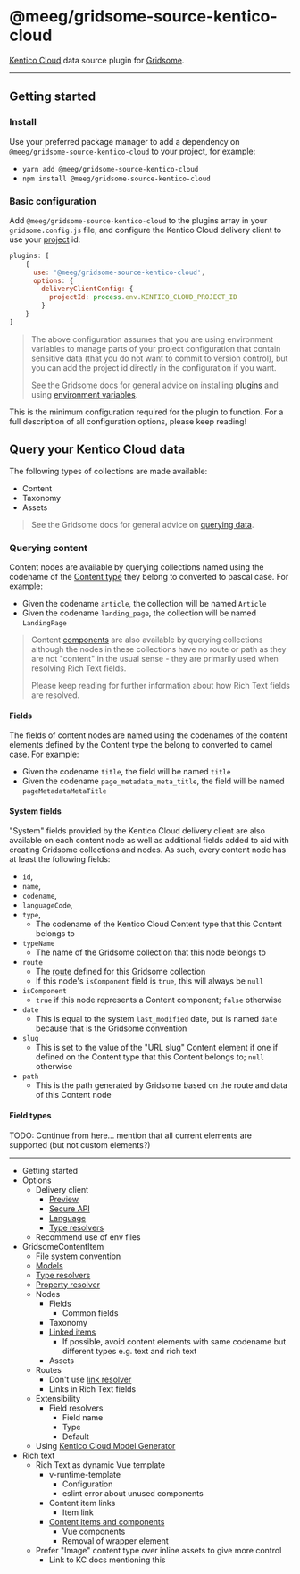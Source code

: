 # @meeg/gridsome-source-kentico-cloud

[Kentico Cloud](https://kenticocloud.com/) data source plugin for [Gridsome](https://gridsome.org/).

---

## Getting started

### Install

Use your preferred package manager to add a dependency on `@meeg/gridsome-source-kentico-cloud` to your project, for example:

* `yarn add @meeg/gridsome-source-kentico-cloud`
* `npm install @meeg/gridsome-source-kentico-cloud`

### Basic configuration

Add `@meeg/gridsome-source-kentico-cloud` to the plugins array in your `gridsome.config.js` file, and configure the Kentico Cloud delivery client to use your [project](https://docs.kenticocloud.com/tutorials/set-up-projects/manage-projects/adding-projects) id:

```javascript
plugins: [
    {
      use: '@meeg/gridsome-source-kentico-cloud',
      options: {
        deliveryClientConfig: {
          projectId: process.env.KENTICO_CLOUD_PROJECT_ID
        }
    }
]
```

> The above configuration assumes that you are using environment variables to manage parts of your project configuration that contain sensitive data (that you do not want to commit to version control), but you can add the project id directly in the configuration if you want.
>
>  See the Gridsome docs for general advice on installing [plugins](https://gridsome.org/docs/plugins) and using [environment variables](https://gridsome.org/docs/environment-variables).

This is the minimum configuration required for the plugin to function. For a full description of all configuration options, please keep reading!

## Query your Kentico Cloud data

The following types of collections are made available:

* Content
* Taxonomy
* Assets

> See the Gridsome docs for general advice on [querying data](https://gridsome.org/docs/querying-data).

### Querying content

Content nodes are available by querying collections named using the codename of the [Content type](https://docs.kenticocloud.com/tutorials/set-up-projects/define-content-models/creating-and-deleting-content-types) they belong to converted to pascal case. For example:

* Given the codename `article`, the collection will be named `Article`
* Given the codename `landing_page`, the collection will be named `LandingPage`

> Content [components](https://docs.kenticocloud.com/tutorials/write-and-collaborate/structure-your-content/structuring-editorial-articles-with-components) are also available by querying collections although the nodes in these collections have no route or path as they are not "content" in the usual sense - they are primarily used when resolving Rich Text fields.
>
> Please keep reading for further information about how Rich Text fields are resolved.

#### Fields

The fields of content nodes are named using the codenames of the content elements defined by the Content type the belong to converted to camel case. For example:

* Given the codename `title`, the field will be named `title`
* Given the codename `page_metadata_meta_title`, the field will be named `pageMetadataMetaTitle`

#### System fields

"System" fields provided by the Kentico Cloud delivery client are also available on each content node as well as additional fields added to aid with creating Gridsome collections and nodes. As such, every content node has at least the following fields:

* `id`,
* `name`,
* `codename`,
* `languageCode`,
* `type`,
  * The codename of the Kentico Cloud Content type that this Content belongs to
* `typeName`
  * The name of the Gridsome collection that this node belongs to
* `route`
  * The [route](https://gridsome.org/docs/routing) defined for this Gridsome collection
  * If this node's `isComponent` field is `true`, this will always be `null`
* `isComponent`
  * `true` if this node represents a Content component; `false` otherwise
* `date`
  * This is equal to the system `last_modified` date, but is named `date` because that is the Gridsome convention
* `slug`
  * This is set to the value of the "URL slug" Content element if one if defined on the Content type that this Content belongs to; `null` otherwise
* `path`
  * This is the path generated by Gridsome based on the route and data of this Content node

#### Field types

TODO: Continue from here... mention that all current elements are supported (but not custom elements?)



---

- Getting started
- Options
    - Delivery client
        - [Preview](https://github.com/Kentico/kentico-cloud-js/blob/master/packages/delivery/DOCS.md#preview-mode)
        - [Secure API](https://github.com/Kentico/kentico-cloud-js/blob/master/packages/delivery/DOCS.md#secured-delivery-api-mode)
        - [Language](https://github.com/Kentico/kentico-cloud-js/blob/master/packages/delivery/DOCS.md#getting-localized-items)
        - [Type resolvers](https://github.com/Kentico/kentico-cloud-js/blob/master/packages/delivery/DOCS.md#initializing-deliveryclient)
    - Recommend use of env files
- GridsomeContentItem
    - File system convention
    - [Models](https://github.com/Kentico/kentico-cloud-js/blob/master/packages/delivery/DOCS.md#creating-models)
    - [Type resolvers](https://github.com/Kentico/kentico-cloud-js/blob/master/packages/delivery/DOCS.md#initializing-deliveryclient)
    - [Property resolver](https://github.com/Kentico/kentico-cloud-js/blob/master/packages/delivery/DOCS.md#property-binding-in-models)
    - Nodes
        - Fields
            - Common fields
        - Taxonomy
        - [Linked items](https://github.com/Kentico/kentico-cloud-js/blob/master/packages/delivery/DOCS.md#strongly-typed-nested-items)
            - If possible, avoid content elements with same codename but different types e.g. text and rich text
        - Assets
    - Routes
        - Don't use [link resolver](https://github.com/Kentico/kentico-cloud-js/blob/master/packages/delivery/DOCS.md#url-slugs-links)
        - Links in Rich Text fields
    - Extensibility
        - Field resolvers
            - Field name
            - Type
            - Default
    - Using [Kentico Cloud Model Generator](https://www.npmjs.com/package/kentico-cloud-model-generator-utility)
- Rich text
    - Rich Text as dynamic Vue template
        - v-runtime-template
            - Configuration
            - eslint error about unused components
        - Content item links
            - Item link
        - [Content items and components](https://github.com/Kentico/kentico-cloud-js/blob/master/packages/delivery/DOCS.md#resolving-content-items-and-components-in-rich-text-fields)
            - Vue components
            - Removal of wrapper element
    - Prefer "Image" content type over inline assets to give more control
        - Link to KC docs mentioning this
